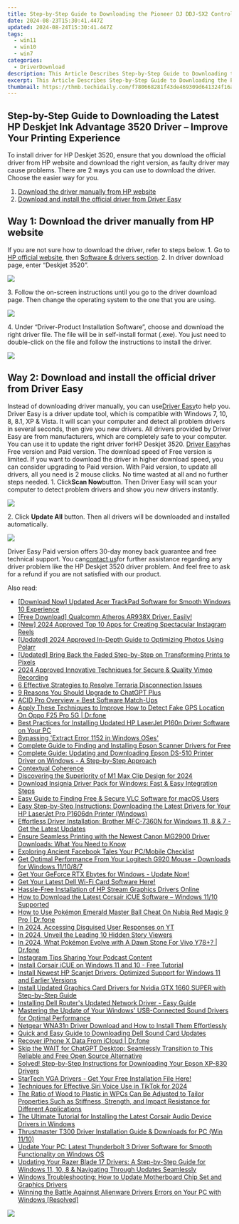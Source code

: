 ```yaml
---
title: Step-by-Step Guide to Downloading the Pioneer DJ DDJ-SX2 Controller Driver
date: 2024-08-23T15:30:41.447Z
updated: 2024-08-24T15:30:41.447Z
tags:
  - win11
  - win10
  - win7
categories:
  - DriverDownload
description: This Article Describes Step-by-Step Guide to Downloading the Pioneer DJ DDJ-SX2 Controller Driver
excerpt: This Article Describes Step-by-Step Guide to Downloading the Pioneer DJ DDJ-SX2 Controller Driver
thumbnail: https://thmb.techidaily.com/f780668281f43de469309d641324f16afda3a68eb738e8c283227d7e47f57830.jpg
---
```


## Step-by-Step Guide to Downloading the Latest HP Deskjet Ink Advantage 3520 Driver – Improve Your Printing Experience

To install driver for HP Deskjet 3520, ensure that you download the official driver from HP website and download the right version, as faulty driver may cause problems. There are 2 ways you can use to download the driver. Choose the easier way for you.

1. [Download the driver manually from HP website](https://tools.techidaily.com/drivereasy/download/)
2. [Download and install the official driver from Driver Easy](https://tools.techidaily.com/drivereasy/download/)

## Way 1: Download the driver manually from HP website

If you are not sure how to download the driver, refer to steps below. 1\. Go to [HP official website](http://www8.hp.com/sg/en/home.html), then [Software & drivers section](http://support.hp.com/sg-en/drivers). 2\. In driver download page, enter “Deskjet 3520”.

![](https://images.drivereasy.com/wp-content/uploads/2016/10/img_57fc4eed973a5.jpg)

3\. Follow the on-screen instructions until you go to the driver download page. Then change the operating system to the one that you are using.

![](https://images.drivereasy.com/wp-content/uploads/2016/10/img_57fc4f4fc4aa7.jpg)

4\. Under “Driver-Product Installation Software”, choose and download the right driver file. The file will be in self-install format (.exe). You just need to double-click on the file and follow the instructions to install the driver.

![](https://images.drivereasy.com/wp-content/uploads/2016/10/img_57fc4faee6306.png)

## Way 2: Download and install the official driver from Driver Easy

Instead of downloading driver manually, you can use[Driver Easy](https://tools.techidaily.com/drivereasy/download/)to help you. Driver Easy is a driver update tool, which is compatible with Windows 7, 10, 8, 8.1, XP & Vista. It will scan your computer and detect all problem drivers in several seconds, then give you new drivers. All drivers provided by Driver Easy are from manufacturers, which are completely safe to your computer. You can use it to update the right driver forHP Deskjet 3520\. [Driver Easy](https://tools.techidaily.com/drivereasy/download/)has Free version and Paid version. The download speed of Free version is limited. If you want to download the driver in higher download speed, you can consider upgrading to Paid version. With Paid version, to update all drivers, all you need is 2 mouse clicks. No time wasted at all and no further steps needed. 1\. Click**Scan Now**button. Then Driver Easy will scan your computer to detect problem drivers and show you new drivers instantly.

![](https://images.drivereasy.com/wp-content/uploads/2017/04/img_58fedf88e463c.png)

2\. Click **Update All** button. Then all drivers will be downloaded and installed automatically.

![](https://images.drivereasy.com/wp-content/uploads/2017/04/img_58fedffd9ee04.jpg)

Driver Easy Paid version offers 30-day money back guarantee and free technical support. You can[contact us](https://tools.techidaily.com/drivereasy/download/)for further assistance regarding any driver problem like the HP Deskjet 3520 driver problem. And feel free to ask for a refund if you are not satisfied with our product.

<ins class="adsbygoogle"
     style="display:block"
     data-ad-format="autorelaxed"
     data-ad-client="ca-pub-7571918770474297"
     data-ad-slot="1223367746"></ins>



<ins class="adsbygoogle"
     style="display:block"
     data-ad-client="ca-pub-7571918770474297"
     data-ad-slot="8358498916"
     data-ad-format="auto"
     data-full-width-responsive="true"></ins>

<span class="atpl-alsoreadstyle">Also read:</span>
<div><ul>
<li><a href="https://win-dash.techidaily.com/download-now-updated-acer-trackpad-software-for-smooth-windows-10-experience/"><u>[Download Now] Updated Acer TrackPad Software for Smooth Windows 10 Experience</u></a></li>
<li><a href="https://win-dash.techidaily.com/free-download-qualcomm-atheros-ar938x-driver-easily/"><u>[Free Download] Qualcomm Atheros AR938X Driver. Easily!</u></a></li>
<li><a href="https://instagram-videos.techidaily.com/new-2024-approved-top-10-apps-for-creating-spectacular-instagram-reels/"><u>[New] 2024 Approved  Top 10 Apps for Creating Spectacular Instagram Reels</u></a></li>
<li><a href="https://fox-hovers.techidaily.com/updated-2024-approved-in-depth-guide-to-optimizing-photos-using-polarr/"><u>[Updated] 2024 Approved  In-Depth Guide to Optimizing Photos Using Polarr</u></a></li>
<li><a href="https://extra-hints.techidaily.com/updated-bring-back-the-faded-step-by-step-on-transforming-prints-to-pixels/"><u>[Updated] Bring Back the Faded  Step-by-Step on Transforming Prints to Pixels</u></a></li>
<li><a href="https://visual-screen-recording.techidaily.com/2024-approved-innovative-techniques-for-secure-and-quality-vimeo-recording/"><u>2024 Approved  Innovative Techniques for Secure & Quality Vimeo Recording</u></a></li>
<li><a href="https://win-solutions.techidaily.com/6-effective-strategies-to-resolve-terraria-disconnection-issues/"><u>6 Effective Strategies to Resolve Terraria Disconnection Issues</u></a></li>
<li><a href="https://tech-savvy.techidaily.com/9-reasons-you-should-upgrade-to-chatgpt-plus/"><u>9 Reasons You Should Upgrade to ChatGPT Plus</u></a></li>
<li><a href="https://fox-friendly.techidaily.com/acid-pro-overview-plus-best-software-match-ups/"><u>ACID Pro Overview + Best Software Match-Ups</u></a></li>
<li><a href="https://fake-location.techidaily.com/apply-these-techniques-to-improve-how-to-detect-fake-gps-location-on-oppo-f25-pro-5g-drfone-by-drfone-virtual-android/"><u>Apply These Techniques to Improve How to Detect Fake GPS Location On Oppo F25 Pro 5G | Dr.fone</u></a></li>
<li><a href="https://win-dash.techidaily.com/best-practices-for-installing-updated-hp-laserjet-p160n-driver-software-on-your-pc/"><u>Best Practices for Installing Updated HP LaserJet P160n Driver Software on Your PC</u></a></li>
<li><a href="https://win11-tips.techidaily.com/bypassing-extract-error-1152-in-windows-oses/"><u>Bypassing 'Extract Error 1152 in Windows OSes'</u></a></li>
<li><a href="https://win-dash.techidaily.com/complete-guide-to-finding-and-installing-epson-scanner-drivers-for-free/"><u>Complete Guide to Finding and Installing Epson Scanner Drivers for Free</u></a></li>
<li><a href="https://win-dash.techidaily.com/complete-guide-updating-and-downloading-epson-ds-510-printer-driver-on-windows-a-step-by-step-approach/"><u>Complete Guide: Updating and Downloading Epson DS-510 Printer Driver on Windows - A Step-by-Step Approach</u></a></li>
<li><a href="https://win-dash.techidaily.com/contextual-coherence/"><u>Contextual Coherence</u></a></li>
<li><a href="https://fox-helps.techidaily.com/discovering-the-superiority-of-m1-max-clip-design-for-2024/"><u>Discovering the Superiority of M1 Max Clip Design for 2024</u></a></li>
<li><a href="https://win-dash.techidaily.com/download-insignia-driver-pack-for-windows-fast-and-easy-integration-steps/"><u>Download Insignia Driver Pack for Windows: Fast & Easy Integration Steps</u></a></li>
<li><a href="https://extra-information.techidaily.com/easy-guide-to-finding-free-and-secure-vlc-software-for-macos-users/"><u>Easy Guide to Finding Free & Secure VLC Software for macOS Users</u></a></li>
<li><a href="https://win-dash.techidaily.com/easy-step-by-step-instructions-downloading-the-latest-drivers-for-your-hp-laserjet-pro-p1606dn-printer-windows/"><u>Easy Step-by-Step Instructions: Downloading the Latest Drivers for Your HP LaserJet Pro P1606dn Printer (Windows)</u></a></li>
<li><a href="https://win-dash.techidaily.com/effortless-driver-installation-brother-mfc-7360n-for-windows-11-8-and-7-get-the-latest-updates/"><u>Effortless Driver Installation: Brother MFC-7360N for Windows 11, 8 & 7 - Get the Latest Updates</u></a></li>
<li><a href="https://win-dash.techidaily.com/ensure-seamless-printing-with-the-newest-canon-mg2900-driver-downloads-what-you-need-to-know/"><u>Ensure Seamless Printing with the Newest Canon MG2900 Driver Downloads: What You Need to Know</u></a></li>
<li><a href="https://facebook-videos.techidaily.com/exploring-ancient-facebook-tales-your-pcmobile-checklist/"><u>Exploring Ancient Facebook Tales  Your PC/Mobile Checklist</u></a></li>
<li><a href="https://win-dash.techidaily.com/get-optimal-performance-from-your-logitech-g920-mouse-downloads-for-windows-111087/"><u>Get Optimal Performance From Your Logitech G920 Mouse - Downloads for Windows 11/10/8/7</u></a></li>
<li><a href="https://win-dash.techidaily.com/get-your-geforce-rtx-ebytes-for-windows-update-now/"><u>Get Your GeForce RTX Ebytes for Windows - Update Now!</u></a></li>
<li><a href="https://win-dash.techidaily.com/1722970060857-get-your-latest-dell-wi-fi-card-software-here/"><u>Get Your Latest Dell Wi-Fi Card Software Here!</u></a></li>
<li><a href="https://win-dash.techidaily.com/hassle-free-installation-of-hp-stream-graphics-drivers-online/"><u>Hassle-Free Installation of HP Stream Graphics Drivers Online</u></a></li>
<li><a href="https://win-dash.techidaily.com/how-to-download-the-latest-corsair-icue-software-windows-1110-supported/"><u>How to Download the Latest Corsair iCUE Software – Windows 11/10 Supported</u></a></li>
<li><a href="https://pokemon-go-android.techidaily.com/how-to-use-pokemon-emerald-master-ball-cheat-on-nubia-red-magic-9-pro-drfone-by-drfone-virtual-android/"><u>How to Use Pokémon Emerald Master Ball Cheat On Nubia Red Magic 9 Pro | Dr.fone</u></a></li>
<li><a href="https://extra-lessons.techidaily.com/in-2024-accessing-disguised-user-responses-on-yt/"><u>In 2024, Accessing Disguised User Responses on YT</u></a></li>
<li><a href="https://instagram-video-recordings.techidaily.com/in-2024-unveil-the-leading-10-hidden-story-viewers/"><u>In 2024, Unveil the Leading 10 Hidden Story Viewers</u></a></li>
<li><a href="https://change-location.techidaily.com/in-2024-what-pokemon-evolve-with-a-dawn-stone-for-vivo-y78plus-drfone-by-drfone-virtual-android/"><u>In 2024, What Pokémon Evolve with A Dawn Stone For Vivo Y78+? | Dr.fone</u></a></li>
<li><a href="https://article-files.techidaily.com/instagram-tips-sharing-your-podcast-content/"><u>Instagram Tips  Sharing Your Podcast Content</u></a></li>
<li><a href="https://win-dash.techidaily.com/install-corsair-icue-on-windows-11-and-10-free-tutorial/"><u>Install Corsair iCUE on Windows 11 and 10 - Free Tutorial</u></a></li>
<li><a href="https://win-dash.techidaily.com/install-newest-hp-scanjet-drivers-optimized-support-for-windows-11-and-earlier-versions/"><u>Install Newest HP Scanjet Drivers: Optimized Support for Windows 11 and Earlier Versions</u></a></li>
<li><a href="https://win-dash.techidaily.com/install-updated-graphics-card-drivers-for-nvidia-gtx-1660-super-with-step-by-step-guide/"><u>Install Updated Graphics Card Drivers for Nvidia GTX 1660 SUPER with Step-by-Step Guide</u></a></li>
<li><a href="https://win-dash.techidaily.com/installing-dell-routers-updated-network-driver-easy-guide/"><u>Installing Dell Router's Updated Network Driver - Easy Guide</u></a></li>
<li><a href="https://win-dash.techidaily.com/mastering-the-update-of-your-windows-usb-connected-sound-drivers-for-optimal-performance/"><u>Mastering the Update of Your Windows' USB-Connected Sound Drivers for Optimal Performance</u></a></li>
<li><a href="https://win-dash.techidaily.com/netgear-wna31n-driver-download-and-how-to-install-them-effortlessly/"><u>Netgear WNA31n Driver Download and How to Install Them Effortlessly</u></a></li>
<li><a href="https://win-dash.techidaily.com/quick-and-easy-guide-to-downloading-dell-sound-card-updates/"><u>Quick and Easy Guide to Downloading Dell Sound Card Updates</u></a></li>
<li><a href="https://review-topics.techidaily.com/recover-iphone-x-data-from-icloud-drfone-by-drfone-ios-data-recovery-ios-data-recovery/"><u>Recover iPhone X Data From iCloud | Dr.fone</u></a></li>
<li><a href="https://tech-haven.techidaily.com/1722030878614-skip-the-wait-for-chatgpt-desktop-seamlessly-transition-to-this-reliable-and-free-open-source-alternative/"><u>Skip the WAIT for ChatGPT Desktop: Seamlessly Transition to This Reliable and Free Open Source Alternative</u></a></li>
<li><a href="https://win-dash.techidaily.com/solved-step-by-step-instructions-for-downloading-your-epson-xp-830-drivers/"><u>Solved! Step-by-Step Instructions for Downloading Your Epson XP-830 Drivers</u></a></li>
<li><a href="https://win-dash.techidaily.com/1722967580251-startech-vga-drivers-get-your-free-installation-file-here/"><u>StarTech VGA Drivers - Get Your Free Installation File Here!</u></a></li>
<li><a href="https://tiktok-clips.techidaily.com/techniques-for-effective-siri-voice-use-in-tiktok-for-2024/"><u>Techniques for Effective Siri Voice Use in TikTok for 2024</u></a></li>
<li><a href="https://win-dash.techidaily.com/1722962208767-the-ratio-of-wood-to-plastic-in-wpcs-can-be-adjusted-to-tailor-properties-such-as-stiffness-strength-and-impact-resistance-for-different-applications/"><u>The Ratio of Wood to Plastic in WPCs Can Be Adjusted to Tailor Properties Such as Stiffness, Strength, and Impact Resistance for Different Applications</u></a></li>
<li><a href="https://win-dash.techidaily.com/the-ultimate-tutorial-for-installing-the-latest-corsair-audio-device-drivers-in-windows/"><u>The Ultimate Tutorial for Installing the Latest Corsair Audio Device Drivers in Windows</u></a></li>
<li><a href="https://win-dash.techidaily.com/thrustmaster-t300-driver-installation-guide-and-downloads-for-pc-win-1110/"><u>Thrustmaster T300 Driver Installation Guide & Downloads for PC (Win 11/10)</u></a></li>
<li><a href="https://win-dash.techidaily.com/update-your-pc-latest-thunderbolt-3-driver-software-for-smooth-functionality-on-windows-os/"><u>Update Your PC: Latest Thunderbolt 3 Driver Software for Smooth Functionality on Windows OS</u></a></li>
<li><a href="https://win-dash.techidaily.com/1722977983631-updating-your-razer-blade-17-drivers-a-step-by-step-guide-for-windows-11-10-8-and-navigating-through-updates-seamlessly/"><u>Updating Your Razer Blade 17 Drivers: A Step-by-Step Guide for Windows 11, 10, 8 & Navigating Through Updates Seamlessly</u></a></li>
<li><a href="https://win-dash.techidaily.com/windows-troubleshooting-how-to-update-motherboard-chip-set-and-graphics-drivers/"><u>Windows Troubleshooting: How to Update Motherboard Chip Set and Graphics Drivers</u></a></li>
<li><a href="https://win-dash.techidaily.com/winning-the-battle-againnst-alienware-drivers-errors-on-your-pc-with-windows-resolved/"><u>Winning the Battle Againnst Alienware Drivers Errors on Your PC with Windows [Resolved]</u></a></li>
</ul></div>

<!-- affiliate ads begin -->
<a href="https://shop.incomedia.eu/order/checkout.php?PRODS=12730965&QTY=1&AFFILIATE=108875&CART=1"><img src="https://incomedia.eu/files/images/affiliates/w5/03_WBSX5_728x90_red_CTA.jpg" border="0"></a>
<!-- affiliate ads end -->